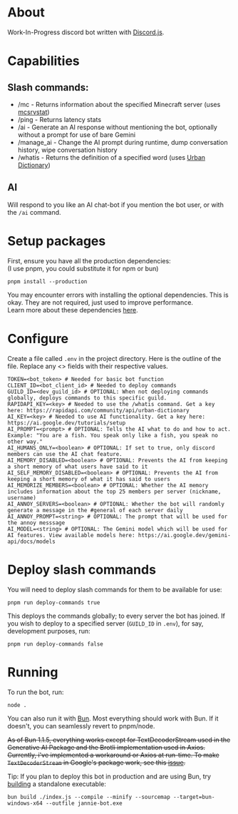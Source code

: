 # About
Work-In-Progress discord bot written with [Discord.js](https://discord.js.org/).  

# Capabilities
## Slash commands:
- /mc        - Returns information about the specified Minecraft server (uses [mcsrvstat](https://api.mcsrvstat.us/))
- /ping      - Returns latency stats
- /ai        - Generate an AI response without mentioning the bot, optionally without a prompt for use of bare Gemini
- /manage_ai - Change the AI prompt during runtime, dump conversation history, wipe conversation history
- /whatis    - Returns the definition of a specified word (uses [Urban Dictionary](https://rapidapi.com/community/api/urban-dictionary))  
## AI
Will respond to you like an AI chat-bot if you mention the bot user, or with the `/ai` command.

# Setup packages
First, ensure you have all the production dependencies:  
(I use pnpm, you could substitute it for npm or bun)
```
pnpm install --production
```
You may encounter errors with installing the optional dependencies. This is okay. They are not required, just used to improve performance.  
Learn more about these dependencies [here](https://discord.js.org/docs/packages/discord.js/main).

# Configure

Create a file called `.env` in the project directory.
Here is the outline of the file. Replace any <> fields with their respective values.
```
TOKEN=<bot_token> # Needed for basic bot function
CLIENT_ID=<bot_client_id> # Needed to deploy commands
GUILD_ID=<dev_guild_id> # OPTIONAL: When not deploying commands globally, deploys commands to this specific guild.
RAPIDAPI_KEY=<key> # Needed to use the /whatis command. Get a key here: https://rapidapi.com/community/api/urban-dictionary
AI_KEY=<key> # Needed to use AI functionality. Get a key here: https://ai.google.dev/tutorials/setup
AI_PROMPT=<prompt> # OPTIONAL: Tells the AI what to do and how to act. Example: "You are a fish. You speak only like a fish, you speak no other way."
AI_HUMANS_ONLY=<boolean> # OPTIONAL: If set to true, only discord members can use the AI chat feature.
AI_MEMORY_DISABLED=<boolean> # OPTIONAL: Prevents the AI from keeping a short memory of what users have said to it
AI_SELF_MEMORY_DISABLED=<boolean> # OPTIONAL: Prevents the AI from keeping a short memory of what it has said to users
AI_MEMORIZE_MEMBERS=<boolean> # OPTIONAL: Whether the AI memory includes information about the top 25 members per server (nickname, username)
AI_ANNOY_SERVERS=<boolean> # OPTIONAL: Whether the bot will randomly generate a message in the #general of each server daily
AI_ANNOY_PROMPT=<string> # OPTIONAL: The prompt that will be used for the annoy messsage
AI_MODEL=<string> # OPTIONAL: The Gemini model which will be used for AI features. View available models here: https://ai.google.dev/gemini-api/docs/models
```

# Deploy slash commands
You will need to deploy slash commands for them to be available for use:
```
pnpm run deploy-commands true
```
This deploys the commands globally; to every server the bot has joined.
If you wish to deploy to a specified server (`GUILD_ID` in `.env`), for say, development purposes, run:
```
pnpm run deploy-commands false
```

# Running
To run the bot, run:
```
node .
```
You can also run it with [Bun](https://bun.sh/). 
Most everything should work with Bun. If it doesn't, you can seamlessly revert to pnpm/node.


~~As of Bun 1.1.5, everything works except for TextDecoderStream used in the Generative AI Package and the Brotli implementation used in Axios.
Currently, i've implemented a workaround or Axios at run-time. To make `TextDecoderStream` in Google's package work, see this [issue](https://github.com/oven-sh/bun/issues/5648#issuecomment-1824093837).~~


Tip: If you plan to deploy this bot in production and are using Bun, try [building](https://bun.sh/docs/bundler/executables) a standalone executable:

`bun build ./index.js --compile --minify --sourcemap --target=bun-windows-x64 --outfile jannie-bot.exe`